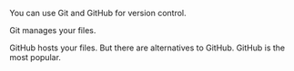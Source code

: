 You can use Git and GitHub for version control.

Git manages your files.

GitHub hosts your files. But there are alternatives to GitHub. GitHub is the most popular.

